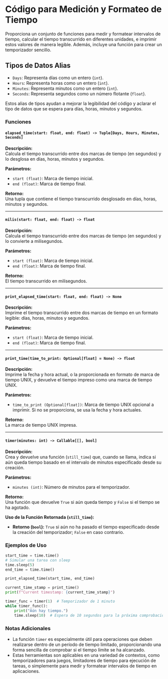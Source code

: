 # Código para Medición y Formateo de Tiempo

Proporciona un conjunto de funciones para medir y formatear intervalos de tiempo, calcular el tiempo transcurrido en diferentes unidades, e imprimir estos valores de manera legible. Además, incluye una función para crear un temporizador sencillo.

## Tipos de Datos Alias

- `Days`: Representa días como un entero (`int`).
- `Hours`: Representa horas como un entero (`int`).
- `Minutes`: Representa minutos como un entero (`int`).
- `Seconds`: Representa segundos como un número flotante (`float`).

Estos alias de tipos ayudan a mejorar la legibilidad del código y aclarar el tipo de datos que se espera para días, horas, minutos y segundos.

### Funciones

#### `elapsed_time(start: float, end: float) -> Tuple[Days, Hours, Minutes, Seconds]`

**Descripción:**  
Calcula el tiempo transcurrido entre dos marcas de tiempo (en segundos) y lo desglosa en días, horas, minutos y segundos.

**Parámetros:**

- `start (float)`: Marca de tiempo inicial.
- `end (float)`: Marca de tiempo final.

**Retorno:**  
Una tupla que contiene el tiempo transcurrido desglosado en días, horas, minutos y segundos.

---

#### `milis(start: float, end: float) -> float`

**Descripción:**  
Calcula el tiempo transcurrido entre dos marcas de tiempo (en segundos) y lo convierte a milisegundos.

**Parámetros:**

- `start (float)`: Marca de tiempo inicial.
- `end (float)`: Marca de tiempo final.

**Retorno:**  
El tiempo transcurrido en milisegundos.

---

#### `print_elapsed_time(start: float, end: float) -> None`

**Descripción:**  
Imprime el tiempo transcurrido entre dos marcas de tiempo en un formato legible: días, horas, minutos y segundos.

**Parámetros:**

- `start (float)`: Marca de tiempo inicial.
- `end (float)`: Marca de tiempo final.

---

#### `print_time(time_to_print: Optional[float] = None) -> float`

**Descripción:**  
Imprime la fecha y hora actual, o la proporcionada en formato de marca de tiempo UNIX, y devuelve el tiempo impreso como una marca de tiempo UNIX.

**Parámetros:**

- `time_to_print (Optional[float])`: Marca de tiempo UNIX opcional a imprimir. Si no se proporciona, se usa la fecha y hora actuales.

**Retorno:**  
La marca de tiempo UNIX impresa.

---

#### `timer(minutes: int) -> Callable[[], bool]`

**Descripción:**  
Crea y devuelve una función (`still_time`) que, cuando se llama, indica si aún queda tiempo basado en el intervalo de minutos especificado desde su creación.

**Parámetros:**

- `minutes (int)`: Número de minutos para el temporizador.

**Retorno:**  
Una función que devuelve `True` si aún queda tiempo y `False` si el tiempo se ha agotado.

**Uso de la Función Retornada (`still_time`):**

- **Retorno (`bool`):** `True` si aún no ha pasado el tiempo especificado desde la creación del temporizador; `False` en caso contrario.

### Ejemplos de Uso

```python
start_time = time.time()
# Simular una tarea con sleep
time.sleep(5)
end_time = time.time()

print_elapsed_time(start_time, end_time)

current_time_stamp = print_time()
print(f"Current timestamp: {current_time_stamp}")

timer_func = timer(1)  # Temporizador de 1 minuto
while timer_func():
    print("Aún hay tiempo.")
    time.sleep(10)  # Espera de 10 segundos para la próxima comprobación
```

### Notas Adicionales

- La función `timer` es especialmente útil para operaciones que deben realizarse dentro de un período de tiempo limitado, proporcionando una forma sencilla de comprobar si el tiempo límite se ha alcanzado.
- Estas herramientas son aplicables en una variedad de contextos, como temporizadores para juegos, limitadores de tiempo para ejecución de tareas, o simplemente para medir y formatear intervalos de tiempo en aplicaciones.
